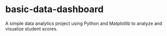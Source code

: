 # basic-data-dashboard
A simple data analytics project using Python and Matplotlib to analyze and visualize student scores.
